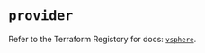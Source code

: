 # `provider`

Refer to the Terraform Registory for docs: [`vsphere`](https://www.terraform.io/docs/providers/vsphere).
